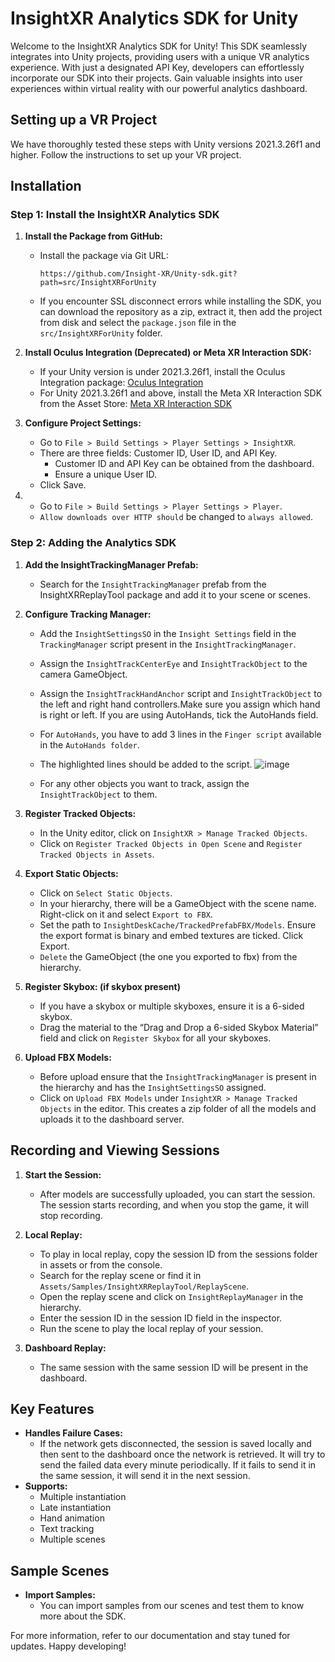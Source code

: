 # InsightXR Analytics SDK for Unity

Welcome to the InsightXR Analytics SDK for Unity! This SDK seamlessly integrates into Unity projects, providing users with a unique VR analytics experience. With just a designated API Key, developers can effortlessly incorporate our SDK into their projects. Gain valuable insights into user experiences within virtual reality with our powerful analytics dashboard.

## Setting up a VR Project

We have thoroughly tested these steps with Unity versions 2021.3.26f1 and higher. Follow the instructions to set up your VR project.

## Installation

### Step 1: Install the InsightXR Analytics SDK

1. **Install the Package from GitHub:**
   - Install the package via Git URL:
     ```
     https://github.com/Insight-XR/Unity-sdk.git?path=src/InsightXRForUnity
     ```
   - If you encounter SSL disconnect errors while installing the SDK, you can download the repository as a zip, extract it, then add the project from disk and select the `package.json` file in the `src/InsightXRForUnity` folder.

2. **Install Oculus Integration (Deprecated) or Meta XR Interaction SDK:**
   - If your Unity version is under 2021.3.26f1, install the Oculus Integration package:
     [Oculus Integration](https://assetstore.unity.com/packages/tools/integration/oculus-integration-deprecated-82022)
   - For Unity 2021.3.26f1 and above, install the Meta XR Interaction SDK from the Asset Store:
     [Meta XR Interaction SDK](https://assetstore.unity.com/packages/tools/integration/meta-xr-interaction-sdk-265014)

3. **Configure Project Settings:**
   - Go to `File > Build Settings > Player Settings > InsightXR`.
   - There are three fields: Customer ID, User ID, and API Key.
     - Customer ID and API Key can be obtained from the dashboard.
     - Ensure a unique User ID.
   - Click Save.
4. - Go to `File > Build Settings > Player Settings > Player`.
   - `Allow downloads over HTTP should` be changed to `always allowed`.
### Step 2: Adding the Analytics SDK

1. **Add the InsightTrackingManager Prefab:**
   - Search for the `InsightTrackingManager` prefab from the InsightXRReplayTool package and add it to your scene or scenes.

2. **Configure Tracking Manager:**
   - Add the `InsightSettingsSO` in the `Insight Settings` field in the `TrackingManager` script present in the `InsightTrackingManager`.
   - Assign the `InsightTrackCenterEye` and `InsightTrackObject` to the camera GameObject.
   - Assign the `InsightTrackHandAnchor` script and `InsightTrackObject` to the left and right hand controllers.Make sure you assign which hand is right or left. If you are using AutoHands, tick the AutoHands field.
   - For `AutoHands`, you have to add 3 lines in the `Finger script` available in the `AutoHands folder`.
   - The highlighted lines should be added to the script.
   ![image](https://github.com/user-attachments/assets/cf8d065d-c65a-4c2a-b5a4-abeac9ce3e3d)


   - For any other objects you want to track, assign the `InsightTrackObject` to them.

3. **Register Tracked Objects:**
   - In the Unity editor, click on `InsightXR > Manage Tracked Objects`.
   - Click on `Register Tracked Objects in Open Scene` and `Register Tracked Objects in Assets`.

4. **Export Static Objects:**
   - Click on `Select Static Objects`.
   - In your hierarchy, there will be a GameObject with the scene name. Right-click on it and select `Export to FBX`.
   - Set the path to `InsightDeskCache/TrackedPrefabFBX/Models`. Ensure the export format is binary and embed textures are ticked. Click Export.
   - `Delete` the GameObject (the one you exported to fbx) from the hierarchy.

5. **Register Skybox: (if skybox present)** 
   - If you have a skybox or multiple skyboxes, ensure it is a 6-sided skybox.
   - Drag the material to the “Drag and Drop a 6-sided Skybox Material” field and click on `Register Skybox` for all your skyboxes.

6. **Upload FBX Models:**
   - Before upload ensure that the `InsightTrackingManager` is present in the hierarchy and has the `InsightSettingsSO` assigned. 
   - Click on `Upload FBX Models` under `InsightXR > Manage Tracked Objects` in the editor. This creates a zip folder of all the models and uploads it to the dashboard server.

## Recording and Viewing Sessions

1. **Start the Session:**
   - After models are successfully uploaded, you can start the session. The session starts recording, and when you stop the game, it will stop recording.

2. **Local Replay:**
   - To play in local replay, copy the session ID from the sessions folder in assets or from the console.
   - Search for the replay scene or find it in `Assets/Samples/InsightXRReplayTool/ReplayScene`.
   - Open the replay scene and click on `InsightReplayManager` in the hierarchy.
   - Enter the session ID in the session ID field in the inspector.
   - Run the scene to play the local replay of your session.

3. **Dashboard Replay:**
   - The same session with the same session ID will be present in the dashboard.

## Key Features

- **Handles Failure Cases:**
  - If the network gets disconnected, the session is saved locally and then sent to the dashboard once the network is retrieved. It will try to send the failed data every minute periodically. If it fails to send it in the same session, it will send it in the next session.
- **Supports:**
  - Multiple instantiation
  - Late instantiation
  - Hand animation
  - Text tracking
  - Multiple scenes

## Sample Scenes

- **Import Samples:**
  - You can import samples from our scenes and test them to know more about the SDK.

For more information, refer to our documentation and stay tuned for updates. Happy developing!
